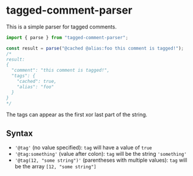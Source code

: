 # tagged-comment-parser

This is a simple parser for tagged comments.

```js
import { parse } from "tagged-comment-parser";

const result = parse("@cached @alias:foo this comment is tagged!");
/*
result:
{
  "comment": "this comment is tagged!",
  "tags": {
    "cached": true,
    "alias": "foo"
  }
}
*/
```

The tags can appear as the first xor last part of the string.

## Syntax

- `'@tag'` (no value specified): `tag` will have a value of `true`
- `'@tag:something'` (value after colon): `tag` will be the string `'something'`
- `'@tag(12, "some string")'` (parentheses with multiple values): `tag` will be the array `[12, "some string"]`
